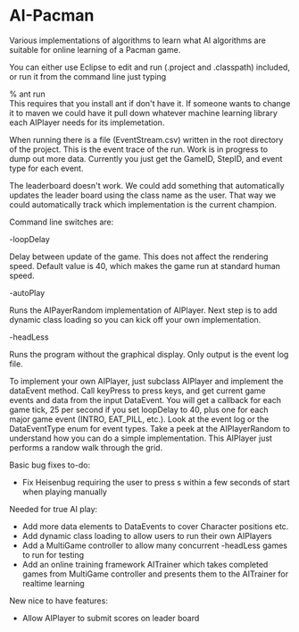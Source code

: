 # AI-Pacman
Various implementations of algorithms to learn what AI algorithms are suitable for online learning of a Pacman game.

You can either use Eclipse to edit and run (.project and .classpath) included, or run it from the command line just typing

% ant run       
This requires that you install ant if don't have it. If someone wants to change it to maven we could have it pull down whatever machine learning library each AIPlayer needs for its implemetation.

When running there is a file (EventStream.csv) written in the root directory of the project. This is the event trace of the run. Work is in progress to dump out more data. Currently you just get the GameID, StepID, and event type for each event. 

The leaderboard doesn't work. We could add something that automatically updates the leader board using the class name as the user. That way we could automatically track which implementation is the current champion.

Command line switches are:

-loopDelay 

Delay between update of the game. This does not affect the rendering speed. Default value is 40, which makes the game run at standard human speed.

-autoPlay 

Runs the AIPayerRandom implementation of AIPlayer. Next step is to add dynamic class loading so you can kick off your own implementation.

-headLess

Runs the program without the graphical display. Only output is the event log file.

To implement your own AIPlayer, just subclass AIPlayer and implement the dataEvent method. Call keyPress to press keys, and get current game events and data from the input DataEvent. You will get a callback for each game tick, 25 per second if you set loopDelay to 40, plus one for each major game event (INTRO, EAT_PILL, etc.). Look at the event log or the DataEventType enum for event types. Take a peek at the AIPlayerRandom to understand how you can do a simple implementation. This AIPlayer just performs a randow walk through the grid.

Basic bug fixes to-do:

- Fix Heisenbug requiring the user to press s within a few seconds of start when playing manually

Needed for true AI play:

- Add more data elements to DataEvents to cover Character positions etc.
- Add dynamic class loading to allow users to run their own AIPlayers
- Add a MultiGame controller to allow many concurrent -headLess games to run for testing
- Add an online training framework AITrainer which takes completed games from MultiGame controller and presents them to the AITrainer for realtime learning

New nice to have features:

- Allow AIPlayer to submit scores on leader board
